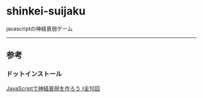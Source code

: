 # shinkei-suijaku
javascriptの神経衰弱ゲーム

---

## 参考
### ドットインストール
[JavaScriptで神経衰弱を作ろう (全10回](http://dotinstall.com/lessons/memory_js_v3)